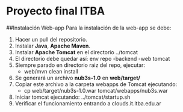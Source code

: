 # Proyecto final ITBA
##Instalación Web-app
Para la instalación de la web-app se debe:
1. Hacer un pull del repositorio.
2. Instalar **Java**, **Apache Maven**.
3. Instalar **Apache Tomcat** en el directorio ../tomcat
4. El directorio debe quedar así:
	env
	repo
	-backend
	-web
	tomcat
5. Siempre parado en directorio raiz del repo, ejecutar:
	* web/mvn clean install
6. Se generará un archivo **nub3s-1.0** en **web/target/**
7. Copiar este archivo a la carpeta webapps de Tomcat ejecutando:
	* cp web/target/nub3s-1.0.war tomcat/webapps/nub3s.war
8. Iniciar tomcat ejecutando:
	../tomcat/startup.sh
9. Verificar el funcionamiento entrando a clouds.it.itba.edu.ar
